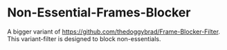 # Non-Essential-Frames-Blocker
A bigger variant of https://github.com/thedoggybrad/Frame-Blocker-Filter. This variant-filter is designed to block non-essentials.
